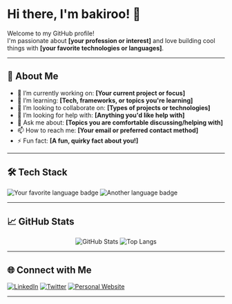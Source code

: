 # Hi there, I'm bakiroo! 👋

Welcome to my GitHub profile!  
I'm passionate about **[your profession or interest]** and love building cool things with **[your favorite technologies or languages]**.

---

## 🚀 About Me

- 🔭 I’m currently working on: **[Your current project or focus]**
- 🌱 I’m learning: **[Tech, frameworks, or topics you're learning]**
- 👯 I’m looking to collaborate on: **[Types of projects or technologies]**
- 🤔 I’m looking for help with: **[Anything you'd like help with]**
- 💬 Ask me about: **[Topics you are comfortable discussing/helping with]**
- 📫 How to reach me: **[Your email or preferred contact method]**
- ⚡ Fun fact: **[A fun, quirky fact about you!]**

---

## 🛠️ Tech Stack

![Your favorite language badge](https://img.shields.io/badge/-Language1-xxxxxx?style=flat-square&logo=Language1&logoColor=white)
![Another language badge](https://img.shields.io/badge/-Language2-xxxxxx?style=flat-square&logo=Language2&logoColor=white)
<!-- Add more badges as needed -->

---

## 📈 GitHub Stats

<p align="center">
  <img src="https://github-readme-stats.vercel.app/api?username=bakiroo&show_icons=true&theme=radical" alt="GitHub Stats" />
  <img src="https://github-readme-stats.vercel.app/api/top-langs/?username=bakiroo&layout=compact&theme=radical" alt="Top Langs" />
</p>

---

## 🌐 Connect with Me

[![LinkedIn](https://img.shields.io/badge/-LinkedIn-0077B5?style=flat-square&logo=linkedin&logoColor=white)](https://www.linkedin.com/in/your-link/)
[![Twitter](https://img.shields.io/badge/-Twitter-1DA1F2?style=flat-square&logo=twitter&logoColor=white)](https://twitter.com/your-handle)
[![Personal Website](https://img.shields.io/badge/-Website-222222?style=flat-square&logo=Google-Chrome&logoColor=white)](https://yourwebsite.com)
<!-- Add or remove social links as needed -->

---

<!--
**bakiroo/bakiroo** is a ✨ _special_ ✨ repository because its `README.md` (this file) appears on your GitHub profile.

You can edit this file to customize your profile!
-->
